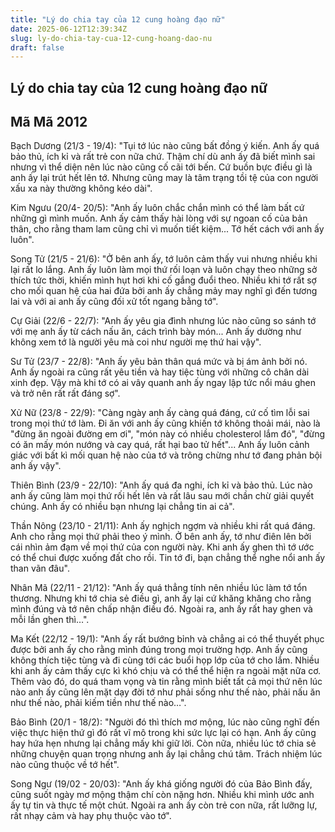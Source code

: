 ```yaml
---
title: "Lý do chia tay của 12 cung hoàng đạo nữ"
date: 2025-06-12T12:39:34Z
slug: ly-do-chia-tay-cua-12-cung-hoang-dao-nu
draft: false
---
```


## Lý do chia tay của 12 cung hoàng đạo nữ

## Mã Mã 2012

Bạch Dương (21/3 - 19/4): 
"Tụi tớ lúc nào cũng bất đồng ý kiến. Anh ấy quá bảo thủ, ích kỉ và rất trẻ con nữa chứ. Thậm chí dù anh ấy đã biết mình sai nhưng vì thể diện nên lúc nào cũng cố cãi tới bến. Cứ buồn bực điều gì là anh ấy lại trút hết lên tớ. Nhưng cũng may là tâm trạng tồi tệ của con người xấu xa này thường không kéo dài".
 
Kim Ngưu (20/4- 20/5):
"Anh ấy luôn chắc chắn mình có thể làm bất cứ những gì mình muốn. Anh ấy cảm thấy hài lòng với sự ngoan cố của bản thân, cho rằng tham lam cũng chỉ vì muốn tiết kiệm... Tớ hết cách với anh ấy luôn".
 
Song Tử (21/5 - 21/6):
"Ở bên anh ấy, tớ luôn cảm thấy vui nhưng nhiều khi lại rất lo lắng. Anh ấy luôn làm mọi thứ rối loạn và luôn chạy theo những sở thích tức thời, khiến mình hụt hơi khi cố gắng đuổi theo. Nhiều khi tớ rất sợ cho mối quan hệ của hai đứa bởi anh ấy chẳng mảy may nghĩ gì đến tương lai và với ai anh ấy cũng đối xử tốt ngang bằng tớ".
 
Cự Giải (22/6 - 22/7): 
"Anh ấy yêu gia đình nhưng lúc nào cũng so sánh tớ với mẹ anh ấy từ cách nấu ăn, cách trình bày món... Anh ấy dường như không xem tớ là người yêu mà coi như người mẹ thứ hai vậy".
 
Sư Tử (23/7 - 22/8):
"Anh ấy yêu bản thân quá mức và bị ám ảnh bởi nó. Anh ấy ngoài ra cũng rất yêu tiền và hay tiệc tùng với những cô chân dài xinh đẹp. Vậy mà khi tớ có ai vây quanh anh ấy ngay lập tức nổi máu ghen và trở nên rất rất đáng sợ".
 
Xử Nữ (23/8 - 22/9): 
"Càng ngày anh ấy càng quá đáng, cứ cố tìm lỗi sai trong mọi thứ tớ làm. Đi ăn với anh ấy cũng khiến tớ không thoải mái, nào là "đừng ăn ngoài đường em ơi", "món này có nhiều cholesterol lắm đó", "đừng có ăn mấy món nướng và cay quá, rất hại bao tử hết"... Anh ấy luôn cảnh giác với bất kì mối quan hệ nào của tớ và trông chừng như tớ đang phản bội anh ấy vậy".
 
Thiên Bình (23/9 - 22/10):
"Anh ấy quá đa nghi, ích kỉ và bảo thủ. Lúc nào anh ấy cũng làm mọi thứ rối hết lên và rất lâu sau mới chần chừ giải quyết chúng. Anh ấy có nhiều bạn nhưng lại chẳng tin ai cả".
 
Thần Nông (23/10 - 21/11):
Anh ấy nghịch ngợm và nhiều khi rất quá đáng. Anh cho rằng mọi thứ phải theo ý mình. Ở bên anh ấy, tớ như điên lên bởi cái nhìn ảm đạm về mọi thứ của con người này. Khi anh ấy ghen thì tớ ước có thể chui được xuống đất cho rồi. Tin tớ đi, bạn chẳng thể nghe nổi anh ấy than vãn đâu".
 
Nhân Mã (22/11 - 21/12): 
"Anh ấy quá thẳng tính nên nhiều lúc làm tớ tổn thương. Nhưng khi tớ chia sẻ điều gì, anh ấy lại cứ khăng khăng cho rằng mình đúng và tớ nên chấp nhận điều đó. Ngoài ra, anh ấy rất hay ghen và mỗi lần ghen thì…".
 
Ma Kết (22/12 - 19/1):
"Anh ấy rất bướng bỉnh và chẳng ai có thể thuyết phục được bởi anh ấy cho rằng mình đúng trong mọi trường hợp. Anh ấy cũng không thích tiệc tùng và đi cùng tới các buổi họp lớp của tớ cho lắm. Nhiều khi anh ấy cảm thấy cực kì khó chịu và có thể thể hiện ra ngoài mặt nữa cơ. Thêm vào đó, do quá tham vọng và tin rằng mình biết tất cả mọi thứ nên lúc nào anh ấy cũng lên mặt dạy đời tớ như phải sống như thế nào, phải nấu ăn như thế nào, phải kiếm tiền như thế nào…".
 
Bảo Bình (20/1 - 18/2):
"Người đó thì thích mơ mộng, lúc nào cũng nghĩ đến việc thực hiện thứ gì đó rất vĩ mô trong khi sức lực lại có hạn. Anh ấy cũng hay hứa hẹn nhưng lại chẳng mấy khi giữ lời. Còn nữa, nhiều lúc tớ chia sẻ những chuyện quan trọng nhưng anh ấy lại chẳng chú tâm. Trách nhiệm lúc nào cũng thuộc về tớ hết".
 
Song Ngư (19/02 - 20/03): 
"Anh ấy khá giống người đó của Bảo Bình đấy, cũng suốt ngày mơ mộng thậm chí còn nặng hơn. Nhiều khi mình ước anh ấy tự tin và thực tế một chút. Ngoài ra anh ấy còn trẻ con nữa, rất lưỡng lự, rất nhạy cảm và hay phụ thuộc vào tớ".